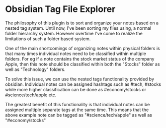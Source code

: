 # Obsidian Tag File Explorer

The philosophy of this plugin is to sort and organize your notes based on a nested tag system. 
Until now, I've been sorting my files using, a normal folder hierarchy system. However overtime I've come to realize the limitations of such a folder based system.

One of the main shortcomings of organizing notes within physical folders is that many times individual notes need to be classified within multiple folders. For eg if a note contains the stock market status of the company Apple, then this note should be classified within both the "Stocks" folder as well as "Technology" folders. 

To solve this issue, we can use the nested tags functionality provided by obsidian. Individual notes can be assigned hashtags such as #tech, #stocks while more higher classification can be done as #economy/stocks or #science/tech/apple etc. 

The greatest benefit of this functionality is that individual notes can be assigned multiple separate tags at the same time. This means that the above example note can be tagged as "#science/tech/apple" as well as "#economy/stocks"
